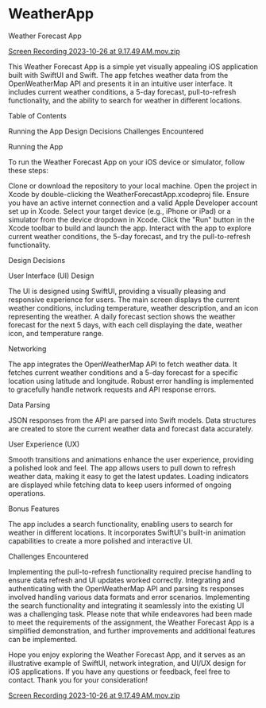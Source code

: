 # WeatherApp
Weather Forecast App

[Screen Recording 2023-10-26 at 9.17.49 AM.mov.zip](https://github.com/hammedopejin/WeatherApp/files/13180068/Screen.Recording.2023-10-26.at.9.17.49.AM.mov.zip)


This Weather Forecast App is a simple yet visually appealing iOS application built with SwiftUI and Swift. The app fetches weather data from the OpenWeatherMap API and presents it in an intuitive user interface. It includes current weather conditions, a 5-day forecast, pull-to-refresh functionality, and the ability to search for weather in different locations.

Table of Contents

Running the App
Design Decisions
Challenges Encountered

Running the App

To run the Weather Forecast App on your iOS device or simulator, follow these steps:

Clone or download the repository to your local machine.
Open the project in Xcode by double-clicking the WeatherForecastApp.xcodeproj file.
Ensure you have an active internet connection and a valid Apple Developer account set up in Xcode.
Select your target device (e.g., iPhone or iPad) or a simulator from the device dropdown in Xcode.
Click the "Run" button in the Xcode toolbar to build and launch the app.
Interact with the app to explore current weather conditions, the 5-day forecast, and try the pull-to-refresh functionality.

Design Decisions

User Interface (UI) Design

The UI is designed using SwiftUI, providing a visually pleasing and responsive experience for users.
The main screen displays the current weather conditions, including temperature, weather description, and an icon representing the weather.
A daily forecast section shows the weather forecast for the next 5 days, with each cell displaying the date, weather icon, and temperature range.

Networking

The app integrates the OpenWeatherMap API to fetch weather data. It fetches current weather conditions and a 5-day forecast for a specific location using latitude and longitude.
Robust error handling is implemented to gracefully handle network requests and API response errors.

Data Parsing

JSON responses from the API are parsed into Swift models. Data structures are created to store the current weather data and forecast data accurately.

User Experience (UX)

Smooth transitions and animations enhance the user experience, providing a polished look and feel.
The app allows users to pull down to refresh weather data, making it easy to get the latest updates.
Loading indicators are displayed while fetching data to keep users informed of ongoing operations.

Bonus Features

The app includes a search functionality, enabling users to search for weather in different locations.
It incorporates SwiftUI's built-in animation capabilities to create a more polished and interactive UI.

Challenges Encountered

Implementing the pull-to-refresh functionality required precise handling to ensure data refresh and UI updates worked correctly.
Integrating and authenticating with the OpenWeatherMap API and parsing its responses involved handling various data formats and error scenarios.
Implementing the search functionality and integrating it seamlessly into the existing UI was a challenging task.
Please note that while endeavores had been made to meet the requirements of the assignment, the Weather Forecast App is a simplified demonstration, and further improvements and additional features can be implemented.

Hope you enjoy exploring the Weather Forecast App, and it serves as an illustrative example of SwiftUI, network integration, and UI/UX design for iOS applications. If you have any questions or feedback, feel free to contact. Thank you for your consideration!

[Screen Recording 2023-10-26 at 9.17.49 AM.mov.zip](https://github.com/hammedopejin/WeatherApp/files/13180072/Screen.Recording.2023-10-26.at.9.17.49.AM.mov.zip)
